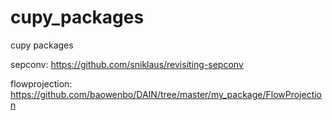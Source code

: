 # cupy_packages

cupy packages 

sepconv: https://github.com/sniklaus/revisiting-sepconv

flowprojection: https://github.com/baowenbo/DAIN/tree/master/my_package/FlowProjection
